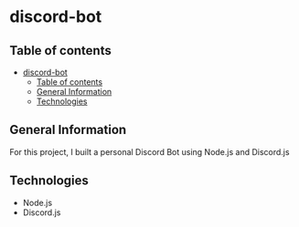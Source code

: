 # discord-bot

## Table of contents

- [discord-bot](#discord-bot)
  - [Table of contents](#table-of-contents)
  - [General Information](#general-information)
  - [Technologies](#technologies)

## General Information

For this project, I built a personal Discord Bot using Node.js and Discord.js

## Technologies

- Node.js
- Discord.js
